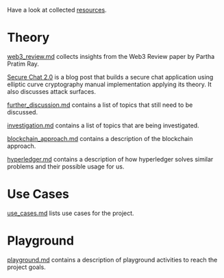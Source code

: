 Have a look at collected [resources](resources.md).

Theory
======

[web3_review.md](web3_review.md) collects insights from the Web3 Review paper by Partha Pratim Ray.

[Secure Chat 2.0](https://vaktibabat.github.io/posts/ecurvechat/) is a blog post that builds a secure chat application using elliptic curve cryptography manual implementation applying its theory. It also discusses attack surfaces.

[further_discussion.md](further_discussion.md) contains a list of topics that still need to be discussed.

[investigation.md](investigation.md) contains a list of topics that are being investigated.

[blockchain_approach.md](blockchain_approach.md) contains a description of the blockchain approach.

[hyperledger.md](hyperledger.md) contains a description of how hyperledger solves similar problems and their possible usage for us.

Use Cases
=========

[use_cases.md](use_cases.md) lists use cases for the project.


Playground
==========

[playground.md](playground.md) contains a description of playground activities to reach the project goals.


